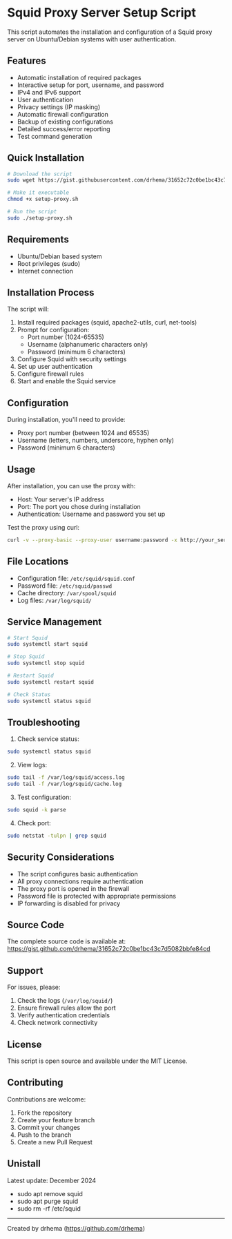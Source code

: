 # Squid Proxy Server Setup Script

This script automates the installation and configuration of a Squid proxy server on Ubuntu/Debian systems with user authentication.

## Features

- Automatic installation of required packages
- Interactive setup for port, username, and password
- IPv4 and IPv6 support
- User authentication
- Privacy settings (IP masking)
- Automatic firewall configuration
- Backup of existing configurations
- Detailed success/error reporting
- Test command generation

## Quick Installation

```bash
# Download the script
sudo wget https://gist.githubusercontent.com/drhema/31652c72c0be1bc43c7d5082bbfe84cd/raw/5a822ef3d3493b87c3038793f3d545e6461eef1c/setup-proxy.sh

# Make it executable
chmod +x setup-proxy.sh

# Run the script
sudo ./setup-proxy.sh
```

## Requirements

- Ubuntu/Debian based system
- Root privileges (sudo)
- Internet connection

## Installation Process

The script will:
1. Install required packages (squid, apache2-utils, curl, net-tools)
2. Prompt for configuration:
   - Port number (1024-65535)
   - Username (alphanumeric characters only)
   - Password (minimum 6 characters)
3. Configure Squid with security settings
4. Set up user authentication
5. Configure firewall rules
6. Start and enable the Squid service

## Configuration

During installation, you'll need to provide:
- Proxy port number (between 1024 and 65535)
- Username (letters, numbers, underscore, hyphen only)
- Password (minimum 6 characters)

## Usage

After installation, you can use the proxy with:
- Host: Your server's IP address
- Port: The port you chose during installation
- Authentication: Username and password you set up

Test the proxy using curl:
```bash
curl -v --proxy-basic --proxy-user username:password -x http://your_server_ip:port http://google.com/
```

## File Locations

- Configuration file: `/etc/squid/squid.conf`
- Password file: `/etc/squid/passwd`
- Cache directory: `/var/spool/squid`
- Log files: `/var/log/squid/`

## Service Management

```bash
# Start Squid
sudo systemctl start squid

# Stop Squid
sudo systemctl stop squid

# Restart Squid
sudo systemctl restart squid

# Check Status
sudo systemctl status squid
```

## Troubleshooting

1. Check service status:
```bash
sudo systemctl status squid
```

2. View logs:
```bash
sudo tail -f /var/log/squid/access.log
sudo tail -f /var/log/squid/cache.log
```

3. Test configuration:
```bash
sudo squid -k parse
```

4. Check port:
```bash
sudo netstat -tulpn | grep squid
```

## Security Considerations

- The script configures basic authentication
- All proxy connections require authentication
- The proxy port is opened in the firewall
- Password file is protected with appropriate permissions
- IP forwarding is disabled for privacy

## Source Code

The complete source code is available at:
https://gist.github.com/drhema/31652c72c0be1bc43c7d5082bbfe84cd

## Support

For issues, please:
1. Check the logs (`/var/log/squid/`)
2. Ensure firewall rules allow the port
3. Verify authentication credentials
4. Check network connectivity

## License

This script is open source and available under the MIT License.

## Contributing

Contributions are welcome:
1. Fork the repository
2. Create your feature branch
3. Commit your changes
4. Push to the branch
5. Create a new Pull Request

## Unistall

Latest update: December 2024
- sudo apt remove squid
- sudo apt purge squid
- sudo rm -rf /etc/squid
  

---
Created by drhema (https://github.com/drhema)

